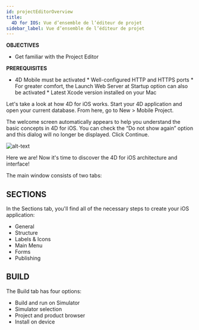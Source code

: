 ```yaml
---
id: projectEditorOverview
title:
  4D for IOS: Vue d’ensemble de l’éditeur de projet
sidebar_label: Vue d’ensemble de l’éditeur de projet
---
```



<div class = "objectives">
<b>OBJECTIVES</b>

* Get familiar with the Project Editor
</div>

<div class = "prerequisites">
<b>PREREQUISITES</b>

* 4D Mobile must be activated * Well-configured HTTP and HTTPS ports * For greater comfort, the Launch Web Server at Startup option can also be activated * Latest Xcode version installed on your Mac </div> 

Let's take a look at how 4D for iOS works. Start your 4D application and open your current database. From here, go to New > Mobile Project.

The welcome screen automatically appears to help you understand the basic concepts in 4D for iOS. You can check the “Do not show again” option and this dialog will no longer be displayed. Click Continue.

![alt-text](assets/4DforiOSOverview/Welcome-Screen-4D-for-iOS.png)

Here we are! Now it's time to discover the 4D for iOS architecture and interface!

The main window consists of two tabs:

## SECTIONS

In the Sections tab, you'll find all of the necessary steps to create your iOS application:

* General
* Structure
* Labels & Icons
* Main Menu
* Forms
* Publishing

## BUILD

The Build tab has four options:

* Build and run on Simulator
* Simulator selection
* Project and product browser
* Install on device